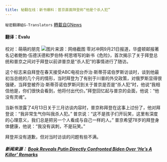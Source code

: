 ```yaml
---
title: 秘翻在线：新书爆料：普京直面拜登称“他是个杀人犯”
---
```

`秘密翻譯組G-Translators` [轉載自GNews](https://gnews.org/zh-hans/1546950/)

#### 翻译：Evalu
校对：萌萌的朋克
![](https://assets.gnews.org/wp-content/uploads/2021/09/6-17.jpg)图片来源：网络截图
零对冲网9月21日报道，华盛顿邮报著名记者鲍勃·伍德沃德和罗伯特·柯思塔写的新书《危险》，首次揭示了关于拜登总统和普京之间对于拜登以前讲普京是“杀人犯”的事情进行了随访。

这个标志来自拜登在春天接受ABC电视台乔治·斯蒂芬诺伯罗斯访谈时，谈到他最初当总统的几个月的情形，当时拜登为了有别于川普的外交政策，对俄罗斯显得很强硬，当拜登被乔治·斯蒂芬诺伯罗斯问到关于普京是否是“杀人犯”时，他说“我相信他是，你们很快会看到，他将付出代价。”拜登回忆起与普京的会面，他说：“他没有灵魂”。

当新书泄露了4月13日关于三月访谈内容时，普京称拜登在这事上过份了，他对拜登说：“我非常生气你叫我杀人犯。” 普京说：“这不是孩子们开玩笑，这里有深度的心理意义，我们总是把另一个人看成与自己一样的人。” 普京希望78岁的拜登身体健康，他说：“我没有讽刺，不是玩笑。”

拜登并没有道歉，但对当时访谈的问题有些不满。

##### 新闻来源： [Book Reveals Putin Directly Confronted Biden Over ‘He’s A Killer’ Remarks](https://www.zerohedge.com/political/book-reveals-putin-confronted-biden-over-hes-killer-remarks)
